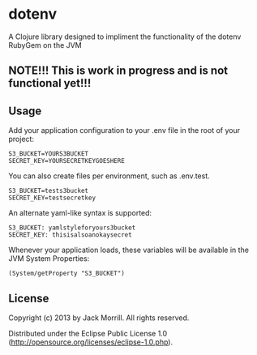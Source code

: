 # dotenv

A Clojure library designed to impliment the functionality of the dotenv RubyGem on the JVM

## NOTE!!! This is work in progress and is not functional yet!!!

## Usage

Add your application configuration to your .env file in the root of your project:

    S3_BUCKET=YOURS3BUCKET
    SECRET_KEY=YOURSECRETKEYGOESHERE

You can also create files per environment, such as .env.test.

    S3_BUCKET=tests3bucket
    SECRET_KEY=testsecretkey

An alternate yaml-like syntax is supported:

    S3_BUCKET: yamlstyleforyours3bucket
    SECRET_KEY: thisisalsoanokaysecret

Whenever your application loads, these variables will be available in the JVM System Properties:

    (System/getProperty "S3_BUCKET")

## License

Copyright (c) 2013 by Jack Morrill. All rights reserved. 

Distributed under the Eclipse Public License 1.0 (http://opensource.org/licenses/eclipse-1.0.php).
